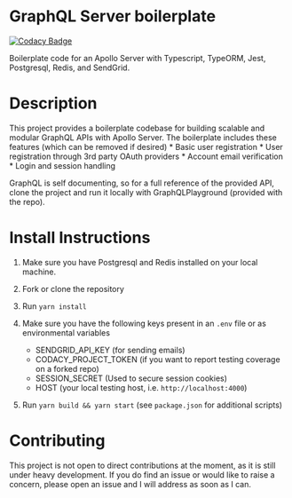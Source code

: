 # GraphQL Server boilerplate
[![Codacy Badge](https://api.codacy.com/project/badge/Grade/5f37e282e69c47dd859b1c35fc00afea)](https://www.codacy.com/app/Mando75/graphql-server-boilerplate?utm_source=github.com&amp;utm_medium=referral&amp;utm_content=Mando75/graphql-server-boilerplate&amp;utm_campaign=Badge_Grade)

Boilerplate code for an Apollo Server with Typescript, TypeORM, Jest, Postgresql, Redis, and SendGrid. 

# Description
This project provides a boilerplate codebase for building scalable and modular GraphQL APIs with Apollo Server. The boilerplate includes these features (which can be removed if desired)
    * Basic user registration
    * User registration through 3rd party OAuth providers
    * Account email verification
    * Login and session handling

GraphQL is self documenting, so for a full reference of the provided API, clone the project and run it locally with GraphQLPlayground (provided with the repo).

# Install Instructions

1. Make sure you have Postgresql and Redis installed on your local machine.

2. Fork or clone the repository

3. Run `yarn install`

4. Make sure you have the following keys present in an `.env` file or as environmental variables
    * SENDGRID_API_KEY (for sending emails)
    * CODACY_PROJECT_TOKEN (if you want to report testing coverage on a forked repo)
    * SESSION_SECRET (Used to secure session cookies)
    * HOST (your local testing host, i.e. `http://localhost:4000`)
5. Run `yarn build && yarn start` (see `package.json` for additional scripts)
 
 # Contributing
 This project is not open to direct contributions at the moment, as it is still under heavy development. If you do find an issue or would like to raise a concern, please open an issue and I will address as soon as I can. 
